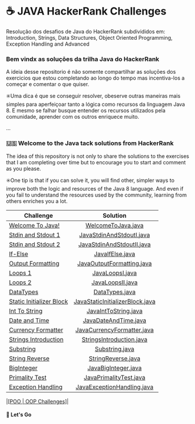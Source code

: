 # :coffee: JAVA HackerRank Challenges

Resolução dos desafios de Java do HackerRank subdivididos em: Introduction, Strings, Data Structures, Object Oriented Programming, Exception Handling and Advanced

###  Bem vindx as soluçōes da trilha Java do HackerRank

A ideia desse repositorio é não somente compartilhar as soluçōes dos exercicios que estou completando ao longo do tempo mas incentiva-los a começar e comentar o que quiser.

:eight_spoked_asterisk:Uma dica é que se conseguir resolver, obeserve outras maneiras mais simples para aperfeiçoar tanto a lógica como recursos da linguagem Java 8. E mesmo se falhar busque entender os recursos utilizados pela comunidade, aprender com os outros enriquece muito.

...

### :us: Welcome to the Java tack solutions from HackerRank

The idea of this repository is not only to share the solutions to the exercises that I am completing over time but to encourage you to start and comment as you please.

:eight_spoked_asterisk:One tip is that if you can solve it, you will find other, simpler ways to improve both the logic and resources of the Java 8 language. And even if you fail to understand the resources used by the community, learning from others enriches you a lot.

| Challenge | Solution |
| - | :-: |
| [Welcome To Java!](https://www.hackerrank.com/challenges/welcome-to-java/problem) | [WelcomeToJava.java](https://github.com/viborotto/JavaHackerRankChallenges/blob/master/src/br/com/vittoria/introduction/WelcomeToJava.java) |
| [Stdin and Stdout 1](https://www.hackerrank.com/challenges/java-stdin-and-stdout-1/problem) | [JavaStdinAndStdoutI.java](https://github.com/viborotto/JavaHackerRankChallenges/blob/master/src/br/com/vittoria/introduction/JavaStdinAndStdoutI.java) |
| [Stdin and Stdout 2](https://www.hackerrank.com/challenges/java-stdin-stdout/problem) | [JavaStdinAndStdoutII.java](https://github.com/viborotto/JavaHackerRankChallenges/blob/master/src/br/com/vittoria/introduction/JavaStdinAndStdoutII.java) |
| [If-Else](https://www.hackerrank.com/challenges/java-if-else/problem) | [JavaIfElse.java](https://github.com/viborotto/JavaHackerRankChallenges/blob/master/src/br/com/vittoria/introduction/JavaIfElse.java) |
| [Output Formatting](https://www.hackerrank.com/challenges/java-output-formatting/problem) | [JavaOutputFormatting.java](https://github.com/viborotto/JavaHackerRankChallenges/blob/master/src/br/com/vittoria/introduction/JavaOutputFormatting.java) |
| [Loops 1](https://www.hackerrank.com/challenges/java-loops-i/problem) | [JavaLoopsI.java](https://github.com/viborotto/JavaHackerRankChallenges/blob/master/src/br/com/vittoria/introduction/JavaLoopsI.java) |
| [Loops 2](https://www.hackerrank.com/challenges/java-loops/problem) | [JavaLoopsII.java](https://github.com/viborotto/JavaHackerRankChallenges/blob/master/src/br/com/vittoria/introduction/JavaLoopsII.java) |
| [DataTypes](https://www.hackerrank.com/challenges/java-datatypes/problem) | [DataTypes.java](https://github.com/viborotto/JavaHackerRankChallenges/blob/master/src/br/com/vittoria/introduction/JavaDataTypes.java) |
| [Static Initializer Block](https://www.hackerrank.com/challenges/java-static-initializer-block/problem) | [JavaStaticInitializerBlock.java](https://github.com/viborotto/JavaHackerRankChallenges/blob/master/src/br/com/vittoria/introduction/JavaStaticInitializerBlock.java) |
| [Int To String](https://www.hackerrank.com/challenges/java-int-to-string/problem) | [JavaIntToString.java](https://github.com/viborotto/JavaHackerRankChallenges/blob/master/src/br/com/vittoria/introduction/JavaIntToString.java) |
| [Date and Time](https://www.hackerrank.com/challenges/java-date-and-time/problem) | [JavaDateAndTime.java](https://github.com/viborotto/JavaHackerRankChallenges/blob/master/src/br/com/vittoria/introduction/JavaDateAndTime.java) |
| [Currency Formatter](https://www.hackerrank.com/challenges/java-currency-formatter/problem) | [JavaCurrencyFormatter.java](https://github.com/viborotto/JavaHackerRankChallenges/blob/master/src/br/com/vittoria/introduction/JavaCurrencyFormatter.java) |
| [Strings Introduction](https://www.hackerrank.com/challenges/java-strings-introduction/problem) | [StringsIntroduction.java](https://github.com/viborotto/JavaHackerRankChallenges/blob/master/src/br/com/vittoria/strings/StringsIntroduction.java) |
| [Substring](https://www.hackerrank.com/challenges/java-substring/problem) | [Substring.java](https://github.com/viborotto/JavaHackerRankChallenges/blob/master/src/br/com/vittoria/strings/Substring.java) |
| [String Reverse](https://www.hackerrank.com/challenges/java-string-reverse/problem) | [StringReverse.java](https://github.com/viborotto/JavaHackerRankChallenges/blob/master/src/br/com/vittoria/strings/StringReverse.java) |
| [BigInteger](https://www.hackerrank.com/challenges/java-biginteger/problem) | [JavaBigInteger.java](https://github.com/viborotto/JavaHackerRankChallenges/blob/master/src/br/com/vittoria/bignumber/JavaBigInteger.java) |
| [Primality Test](https://www.hackerrank.com/challenges/java-primality-test/problem) | [JavaPrimalityTest.java](https://github.com/viborotto/JavaHackerRankChallenges/blob/master/src/br/com/vittoria/bignumber/JavaPrimalityTest.java) |
| [Exception Handling](https://www.hackerrank.com/challenges/java-exception-handling/problem) | [JavaExceptionHandling.java](https://github.com/viborotto/JavaHackerRankChallenges/blob/master/src/br/com/vittoria/exceptionhandling/JavaExceptionHandling.java) |

|[[POO | OOP Challenges]](https://github.com/viborotto/JavaHackerRankChallenges/tree/master/src/br/com/vittoria/OOP)|

#### 🚀️ Let's Go

